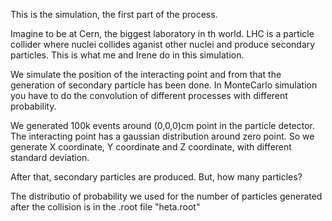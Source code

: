 This is the simulation, the first part of the process.

Imagine to be at Cern, the biggest laboratory in th world. LHC is a particle collider where nuclei collides aganist other nuclei
and produce secondary particles.
This is what me and Irene do in this simulation.

We simulate the position of the interacting point and from that the generation of secondary particle has been done.
In MonteCarlo simulation you have to do the convolution of different processes with different probability.

We generated 100k events around (0,0,0)cm point in the particle detector. The interacting point has a gaussian distribution 
around zero point. 
So we generate X coordinate, Y coordinate and Z coordinate, with different standard deviation. 

After that, secondary particles are produced. But, how many particles? 

The distributio of probability we used for the number of particles generated after the collision is in the .root file 
"heta.root"


